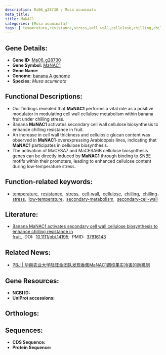 ```yaml
---
description: Ma06_g28730 ; Musa acuminata
meta_title:
title: MaNAC1
categories: [Musa acuminata]
tags: [ temperature,resistance,stress,cell wall,cellulose,chilling,chilling stress,low-temperature,secondary metabolism,secondary cell wall ]
---
```


## Gene Details:
- **Gene ID:**	[Ma06_g28730]()
- **Gene Symbol:** <u>MaNAC1</u>
- **Gene Name:** 
- **Genome:** [banana A genome](https://banana-genome-hub.southgreen.fr/)
- **Species:** *Musa acuminata*

## Functional Descriptions:
   - Our findings revealed that **MaNAC1** performs a vital role as a positive modulator in modulating cell wall cellulose metabolism within banana fruit under chilling stress.
   - Banana **MaNAC1** activates secondary cell wall cellulose biosynthesis to enhance chilling resistance in fruit.
   - An increase in cell wall thickness and cellulosic glucan content was observed in **MaNAC1**-overexpressing Arabidopsis lines, indicating that **MaNAC1** participates in cellulose biosynthesis.
   - The activation of MaCESA7 and MaCESA6B cellulose biosynthesis genes can be directly induced by **MaNAC1** through binding to SNBE motifs within their promoters, leading to enhanced cellulose content during low-temperature stress.

## Function-related keywords:
   - [temperature](/tags/temperature/),&nbsp;&nbsp;[resistance](/tags/resistance/),&nbsp;&nbsp;[stress](/tags/stress/),&nbsp;&nbsp;[cell-wall](/tags/cell-wall/),&nbsp;&nbsp;[cellulose](/tags/cellulose/),&nbsp;&nbsp;[chilling](/tags/chilling/),&nbsp;&nbsp;[chilling-stress](/tags/chilling-stress/),&nbsp;&nbsp;[low-temperature](/tags/low-temperature/),&nbsp;&nbsp;[secondary-metabolism](/tags/secondary-metabolism/),&nbsp;&nbsp;[secondary-cell-wall](/tags/secondary-cell-wall/)

## Literature:
   - [Banana MaNAC1 activates secondary cell wall cellulose biosynthesis to enhance chilling resistance in fruit.]( https://onlinelibrary.wiley.com/doi/10.1111/pbi.14195)&nbsp;&nbsp;DOI:&nbsp;&nbsp;[10.1111/pbi.14195](https://onlinelibrary.wiley.com/doi/10.1111/pbi.14195);&nbsp;&nbsp;PMID:&nbsp;&nbsp;[37816143](https://pubmed.ncbi.nlm.nih.gov/37816143/)

## Related News:
   - [PBJ | 华南农业大学陆旺金团队发现香蕉MaNAC1调控果实冷害的新机制](https://mp.weixin.qq.com/s?__biz=Mzg3MDEwNDEyMg==&mid=2247558026&idx=1&sn=a55ed0c9948f384a7c018fdbb2f9a2b8&chksm=f159a39cfe41082dcb3729bcad73dbec2684120c675cd8bc32883b91f8fc74346dae4fcc3155&scene=27#wechat_redirect)

## Gene Resources:
- **NCBI ID:**  [](https://www.ncbi.nlm.nih.gov/gene/?term=)
- **UniProt accessions:** [](https://www.uniprot.org/uniprotkb//entry)

## Orthologs:

## Sequences:
- **CDS Sequence:**
- **Protein Sequence:**
